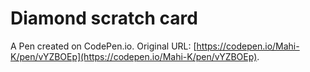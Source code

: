 # Diamond scratch card

A Pen created on CodePen.io. Original URL: [https://codepen.io/Mahi-K/pen/vYZBOEp](https://codepen.io/Mahi-K/pen/vYZBOEp).

